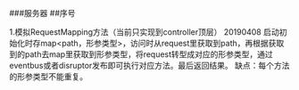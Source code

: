 ###服务器
##序号

1.模拟RequestMapping方法（当前只实现到controller顶层）  20190408
启动初始化时存map<path，形参类型>，访问时从request里获取到path，再根据获取到的path去map里获取到形参类型，将request转型成对应的形参类型，通过eventbus或者disruptor发布即可执行对应方法。最后返回结果。
缺点：每个方法的形参类型不能重复。
